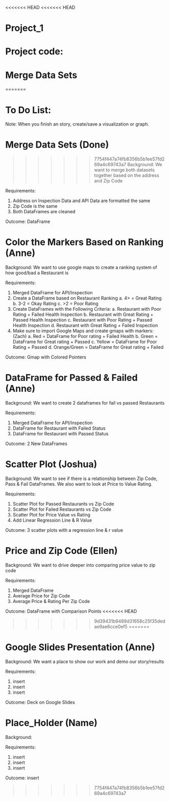 <<<<<<< HEAD
<<<<<<< HEAD
# Project_1
Project code:
=======
# Merge Data Sets
=======
# To Do List:

Note: When you finish an story, create/save a visualization or graph.


# Merge Data Sets (Done)
>>>>>>> 7754f447a74fb8356b5b1ee57fd269a4c69743a7
Background: We want to merge both datasets together based on the address and Zip Code

Requirements: 
  1) Address on Inspection Data and API Data are formatted the same
  2) Zip Code is the same
  3) Both DataFrames are cleaned 

Outcome: DataFrame

# Color the Markers Based on Ranking (Anne) 
Background: We want to use google maps to create a ranking system of how good/bad a Restaurant is

Requirements:
  1) Merged DataFrame for API/Inspection 
  2) Create a DataFrame based on Restaurant Ranking
    a. 4> = Great Rating
    b. 3-2 = Okay Rating
    c. >2 = Poor Rating
  3) Create DataFrames with the Following Criteria: 
    a. Restaurant with Poor Rating + Failed Health Inspection 
    b. Restaurant with Great Rating + Passed Health Inspection
    c. Restaurant with Poor Rating + Passed Health Inspection 
    d. Restaurant with Great Rating + Failed Inspection
  4) Make sure to import Google Maps and create gmaps with markers: (Zach) 
     a. Red = DataFrame for Poor rating + Failed Health
     b. Green =  DataFrame for Great rating + Passed
     c. Yellow =  DataFrame for Poor Rating + Passed
     d. Orange/Green =  DataFrame for Great rating + Failed

Outcome: Gmap with Colored Pointers

# DataFrame for Passed & Failed (Anne)
Background: We want to create 2 dataframes for fail vs passed Restaurants

Requirements:
  1) Merged DataFrame for API/Inspection 
  2) DataFrame for Restaurant with Failed Status
  3) DataFrame for Restaurant with Passed Status

Outcome: 2 New DataFrames

# Scatter Plot (Joshua)
Background: We want to see if there is a relationship between Zip Code, Pass & Fail DataFrames. We also want to look at Price to Value Rating.

Requirements:
  1) Scatter Plot for Passed Restaurants vs Zip Code
  2) Scatter Plot for Failed Restaurants vs Zip Code
  3) Scatter Plot for Price Value vs Rating 
  4) Add Linear Regression Line & R Value

Outcome: 3 scatter plots with a regression line & r value

# Price and Zip Code (Ellen)
Background: We want to drive deeper into comparing price value to zip code

Requirements: 
1) Merged DataFrame
2) Average Price for Zip Code
3) Average Price & Rating Per Zip Code 

Outcome: DataFrame with Comparison Points
<<<<<<< HEAD
>>>>>>> 9d39431b9489d31658c25f35dedae9ae6cce0ef5
=======

# Google Slides Presentation (Anne)
Background: We want a place to show our work and demo our story/results

Requirements: 
1) insert
2) insert
3) insert

Outcome: Deck on Google Slides


# Place_Holder (Name)
Background: 

Requirements: 
1) insert
2) insert
3) insert

Outcome: insert
>>>>>>> 7754f447a74fb8356b5b1ee57fd269a4c69743a7
